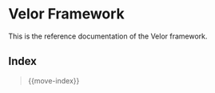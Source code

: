 # Velor Framework

This is the reference documentation of the Velor framework.

## Index

> {{move-index}}
